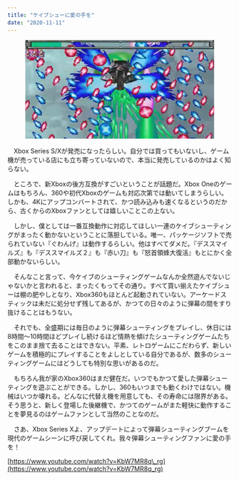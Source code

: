 ```yaml
---
title: "ケイブシューに愛の手を"
date: "2020-11-11"
---
```


<figure>

![](assets/n14cc23797703_14344f326d462f786c3b4604140035cb.png)

</figure>

　Xbox Series S/Xが発売になったらしい。自分では買ってもいないし、ゲーム機が売っている店にも立ち寄っていないので、本当に発売しているのかはよく知らない。

　ところで、新Xboxの後方互換がすごいということが話題だ。Xbox Oneのゲームはもちろん、360や初代Xboxのゲームも対応次第では動いてしまうらしい。しかも、4Kにアップコンバートされて、かつ読み込みも速くなるというのだから、古くからのXboxファンとしては嬉しいことこの上ない。

　しかし、僕としては一番互換動作に対応してほしい一連のケイブシューティングがまったく動かないということに落胆している。唯一、パッケージソフトで売られていない『ぐわんげ』は動作するらしい。他はすべてダメだ。『デススマイルズ』も『デススマイルズ２』も『赤い刀』も『怒首領蜂大復活』もとにかく全部動かないらしい。

　そんなこと言って、今ケイブのシューティングゲームなんか全然遊んでないじゃないかと言われると、まったくもってその通り。すべて買い揃えたケイブシューは棚の肥やしとなり、Xbox360もほとんど起動されていない。アーケードスティックは未だに処分せず残してあるが、かつての日々のように弾幕の間をすり抜けることはもうない。

　それでも、全盛期には毎日のように弾幕シューティングをプレイし、休日には8時間～10時間ほどプレイし続けるほど情熱を傾けたシューティングゲームたちをこのまま捨て去ることはできない。平素、レトロゲームにこだわらず、新しいゲームを積極的にプレイすることをよしとしている自分であるが、数多のシューティングゲームにはどうしても特別な思いがあるのだ。

　もちろん我が家のXbox360はまだ健在だ。いつでもかつて愛した弾幕シューティングを遊ぶことができる。しかし、360もいつまでも動くわけではない。機械はいつか壊れる。どんなに代替え機を用意しても、その寿命には限界がある。そう思うと、新しく登場した後継機で、かつてのゲームがまた軽快に動作することを夢見るのはゲームファンとして当然のことなのだ。

　さあ、Xbox Series Xよ、アップデートによって弾幕シューティングブームを現代のゲームシーンに呼び戻してくれ。我々弾幕シューティングファンに愛の手を！

[https://www.youtube.com/watch?v=KbW7MR8q\_rg](https://www.youtube.com/watch?v=KbW7MR8q_rg)
